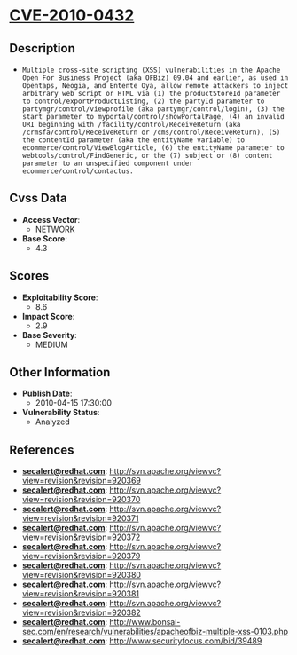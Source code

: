 
# [CVE-2010-0432](https://cve.mitre.org/cgi-bin/cvename.cgi?name=CVE-2010-0432)

## Description

- `Multiple cross-site scripting (XSS) vulnerabilities in the Apache Open For Business Project (aka OFBiz) 09.04 and earlier, as used in Opentaps, Neogia, and Entente Oya, allow remote attackers to inject arbitrary web script or HTML via (1) the productStoreId parameter to control/exportProductListing, (2) the partyId parameter to partymgr/control/viewprofile (aka partymgr/control/login), (3) the start parameter to myportal/control/showPortalPage, (4) an invalid URI beginning with /facility/control/ReceiveReturn (aka /crmsfa/control/ReceiveReturn or /cms/control/ReceiveReturn), (5) the contentId parameter (aka the entityName variable) to ecommerce/control/ViewBlogArticle, (6) the entityName parameter to webtools/control/FindGeneric, or the (7) subject or (8) content parameter to an unspecified component under ecommerce/control/contactus.`

## Cvss Data

- **Access Vector**:
  - NETWORK
- **Base Score**:
  - 4.3

## Scores

- **Exploitability Score**:
  - 8.6
- **Impact Score**:
  - 2.9
- **Base Severity**:
  - MEDIUM

## Other Information

- **Publish Date**:
  - 2010-04-15 17:30:00
- **Vulnerability Status**:
  - Analyzed

## References

- **secalert@redhat.com**: http://svn.apache.org/viewvc?view=revision&revision=920369
- **secalert@redhat.com**: http://svn.apache.org/viewvc?view=revision&revision=920370
- **secalert@redhat.com**: http://svn.apache.org/viewvc?view=revision&revision=920371
- **secalert@redhat.com**: http://svn.apache.org/viewvc?view=revision&revision=920372
- **secalert@redhat.com**: http://svn.apache.org/viewvc?view=revision&revision=920379
- **secalert@redhat.com**: http://svn.apache.org/viewvc?view=revision&revision=920380
- **secalert@redhat.com**: http://svn.apache.org/viewvc?view=revision&revision=920381
- **secalert@redhat.com**: http://svn.apache.org/viewvc?view=revision&revision=920382
- **secalert@redhat.com**: http://www.bonsai-sec.com/en/research/vulnerabilities/apacheofbiz-multiple-xss-0103.php
- **secalert@redhat.com**: http://www.securityfocus.com/bid/39489
